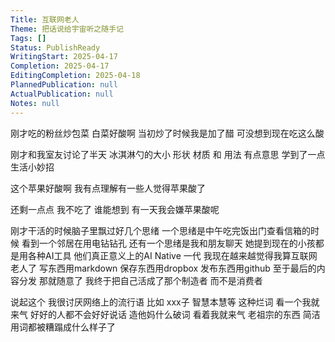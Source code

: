 ```yaml
---
Title: 互联网老人
Theme: 把话说给宇宙听之随手记
Tags: []
Status: PublishReady
WritingStart: 2025-04-17
Completion: 2025-04-17
EditingCompletion: 2025-04-18
PlannedPublication: null
ActualPublication: null
Notes: null
---
```


刚才吃的粉丝炒包菜
白菜好酸啊
当初炒了时候我是加了醋
可没想到现在吃这么酸

刚才和我室友讨论了半天
冰淇淋勺的大小 形状 材质 和 用法
有点意思
学到了一点生活小妙招

这个苹果好酸啊
我有点理解有一些人觉得苹果酸了

还剩一点点
我不吃了
谁能想到 
有一天我会嫌苹果酸呢

刚才干活的时候脑子里飘过好几个思绪
一个思绪是中午吃完饭出门查看信箱的时候
看到一个邻居在用电钻钻孔
还有一个思绪是我和朋友聊天
她提到现在的小孩都是用各种AI工具
他们真正意义上的AI Native 一代
我现在越来越觉得我算互联网老人了
写东西用markdown
保存东西用dropbox
发布东西用github
至于最后的内容分发 那就随意了
我终于把自己活成了那个制造者
而不是消费者

说起这个
我很讨厌网络上的流行语
比如 xxx子
智慧本慧等
这种烂词
看一个我就来气
好好的人都不会好好说话
造他妈什么破词
看着我就来气
老祖宗的东西
简洁用词都被糟蹋成什么样子了

